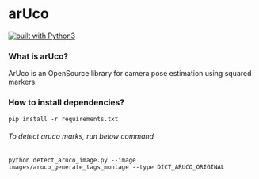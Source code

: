 # arUco

[![built with Python3](https://img.shields.io/badge/built%20with-Python3.7-red.svg)](https://www.python.org/)

### What is arUco?
ArUco is an OpenSource library for camera pose estimation using squared markers.

### How to install dependencies?

```pip install -r requirements.txt```


###### To detect aruco marks, run below command
`python detect_aruco_image.py --image images/aruco_generate_tags_montage --type DICT_ARUCO_ORIGINAL`
